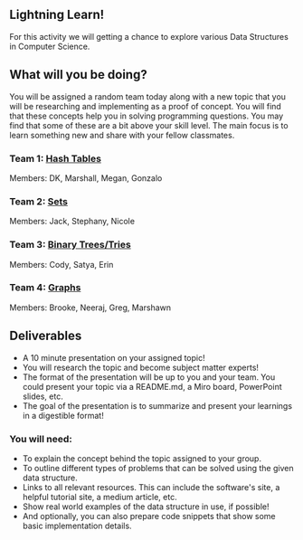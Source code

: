 ## Lightning Learn!
For this activity we will getting a chance to explore various Data Structures in Computer Science.

## What will you be doing?
You will be assigned a random team today along with a new topic that you will be researching and implementing as a proof of concept. You will find that these concepts help you in solving programming questions. You may find that some of these are a bit above your skill level.  The main focus is to learn something new and share with your fellow classmates.

<!--  
### Team 1: [Stacks and Queues](https://git.generalassemb.ly/SF-SEI/Stacks-and-Queues)
  Members: 
### Team 2: [Linked List](https://git.generalassemb.ly/SF-SEI/Linked-Lists)
  Members: 
-->

### Team 1: [Hash Tables](https://github.com/SEIR-7-06/Hash-Tables)
  Members: DK, Marshall, Megan, Gonzalo
### Team 2: [Sets](https://github.com/SEIR-7-06/Sets)
  Members: Jack, Stephany, Nicole
### Team 3: [Binary Trees/Tries](https://github.com/SEIR-7-06/Binary-Trees-Tries)
  Members: Cody, Satya, Erin
### Team 4: [Graphs](https://github.com/SEIR-7-06/Graphs)
  Members: Brooke, Neeraj, Greg, Marshawn
  
## Deliverables
  - A 10 minute presentation on your assigned topic!
  - You will research the topic and become subject matter experts!
  - The format of the presentation will be up to you and your team. You could present your topic via a README.md, a Miro board, PowerPoint slides, etc.
  - The goal of the presentation is to summarize and present your learnings in a digestible format! 
  
### You will need:
  - To explain the concept behind the topic assigned to your group.
  - To outline different types of problems that can be solved using the given data structure. 
  - Links to all relevant resources. This can include the software's site, a helpful tutorial site, a medium article, etc.
  - Show real world examples of the data structure in use, if possible!
  - And optionally, you can also prepare code snippets that show some basic implementation details.
